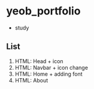 # yeob_portfolio
- study

## List
1. HTML: Head + icon
2. HTML: Navbar + icon change
3. HTML: Home + adding font
4. HTML: About
